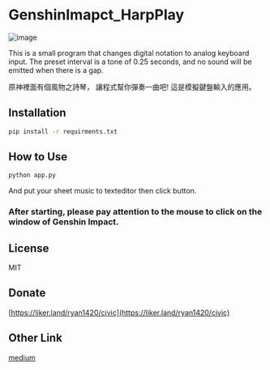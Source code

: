 # GenshinImapct_HarpPlay

![image](https://i.imgur.com/XWakBRy.png)

This is a small program that changes digital notation to analog keyboard input.
The preset interval is a tone of 0.25 seconds, and no sound will be emitted when there is a gap.

原神裡面有個風物之詩琴，
讓程式幫你彈奏一曲吧!
這是模擬鍵盤輸入的應用。


## Installation

```sh
pip install -r requirments.txt
```
## How to Use
```sh
python app.py
```
And put your sheet music to texteditor then click button.

### After starting, please pay attention to the mouse to click on the window of Genshin Impact.

## License

MIT

## Donate

[https://liker.land/ryan1420/civic](https://liker.land/ryan1420/civic)

## Other Link

[medium](https://54sakuramiku.medium.com/genshinimapct-harpplayer-f8d7c605927)
